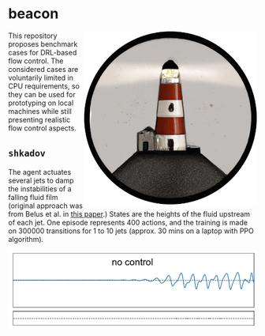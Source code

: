 # beacon

<p align="center">
  <img align="right" width="350" alt="logo" src="beacon/msc/logo.png">
</p>

This repository proposes benchmark cases for DRL-based flow control. The considered cases are voluntarily limited in CPU requirements, so they can be used for prototyping on local machines while still presenting realistic flow control aspects.

## `shkadov`

The agent actuates several jets to damp the instabilities of a falling fluid film (original approach was from Belus et al. in <a href="https://aip.scitation.org/doi/10.1063/1.5132378">this paper</a>.) States are the heights of the fluid upstream of each jet. One episode represents 400 actions, and the training is made on 300000 transitions for 1 to 10 jets (approx. 30 mins on a laptop with PPO algorithm).

<p align="center">
  <img width="700" alt="" src="beacon/msc/shkadov.gif">
</p>
